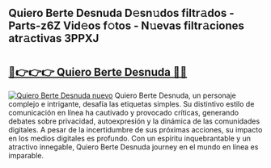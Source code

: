 ## Quiero Berte Desnuda D𝚎sn𝚞dos filtr𝚊dos - Parts-z6Z Vid𝚎os f𝚘tos - N𝚞evas filtr𝚊ciones atr𝚊ctivas 3PPXJ

# <h2><a href="http://mb4a8c.tromn.icu/?c=Quiero+Berte+Desnuda">🔗👉👉👉 Quiero Berte Desnuda 🔗🔗</a></h2>

[![Quiero Berte Desnuda nuevo](https://i.imgur.com/pEAQMta.gif)](http://mb4a8c.tromn.icu/?c=Quiero+Berte+Desnuda)
Quiero Berte Desnuda, un personaje complejo e intrigante, desafía las etiquetas simples. Su distintivo estilo de comunicación en línea ha cautivado y provocado críticas, generando debates sobre privacidad, autoexpresión y la dinámica de las comunidades digitales. A pesar de la incertidumbre de sus próximas acciones, su impacto en los medios digitales es profundo. Con un espíritu inquebrantable y un atractivo innegable, Quiero Berte Desnuda journey en el mundo en línea es imparable.
